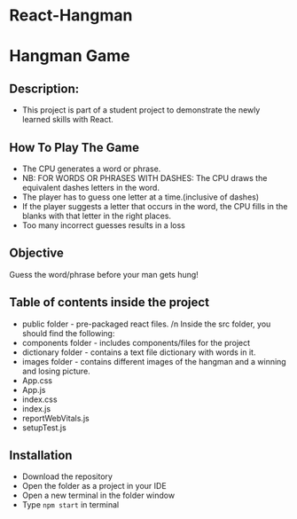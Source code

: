 # React-Hangman

# Hangman Game

## Description:

- This project is part of a student project to demonstrate the newly learned skills with React.

## How To Play The Game

- The CPU generates a word or phrase.
- NB: FOR WORDS OR PHRASES WITH DASHES: The CPU draws the equivalent dashes letters in the word.
-  The player has to guess one letter at a time.(inclusive of dashes)
- If the player suggests a letter that occurs in the word, the CPU fills in the blanks with that letter in the right places.
- Too many incorrect guesses results in a loss

## Objective

Guess the word/phrase before your man gets hung!

## Table of contents inside the project
- public folder - pre-packaged react files. /n
Inside the src folder, you should find the following:
- components folder - includes components/files for the project
- dictionary folder - contains a text file dictionary with words in it.
- images folder - contains different images of the hangman and a winning and losing picture.
- App.css
- App.js
- index.css
- index.js
- reportWebVitals.js
- setupTest.js


## Installation

- Download the repository
- Open the folder as a project in your IDE
- Open a new terminal in the folder window
- Type `npm start` in terminal






 
